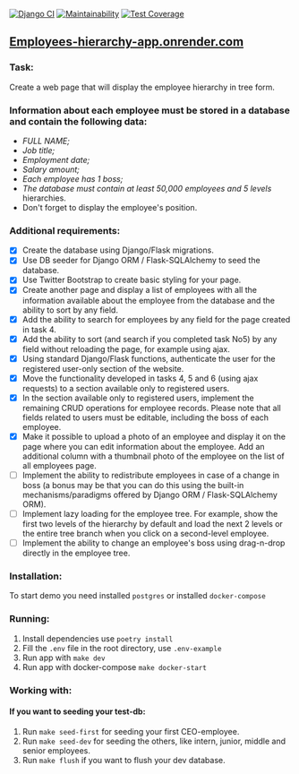[![Django CI](https://github.com/zemelko/employee_hierarchy/actions/workflows/main.yml/badge.svg?branch=main)](https://github.com/zemelko/employee_hierarchy/actions/workflows/main.yml)
[![Maintainability](https://api.codeclimate.com/v1/badges/a675dc2d2208657aedb3/maintainability)](https://codeclimate.com/github/zemelko/employee_hierarchy/maintainability)
[![Test Coverage](https://api.codeclimate.com/v1/badges/a675dc2d2208657aedb3/test_coverage)](https://codeclimate.com/github/zemelko/employee_hierarchy/test_coverage)

## [Employees-hierarchy-app.onrender.com](https://employees-hierarchy-app.onrender.com/)
### Task:

Create a web page that will display the employee hierarchy in tree form.

### Information about each employee must be stored in a database and contain the following data:

* _FULL NAME;_
* _Job title;_
* _Employment date;_
* _Salary amount;_
* _Each employee has 1 boss;_
* _The database must contain at least 50,000 employees and 5 levels_
hierarchies.
* Don't forget to display the employee's position.

### Additional requirements:

- [x] Create the database using Django/Flask migrations.
- [x] Use DB seeder for Django ORM / Flask-SQLAlchemy to seed the database.
- [x] Use Twitter Bootstrap to create basic styling for your page.
- [x] Create another page and display a list of employees with all the information available about the employee from the database and the ability to sort by any field.
- [x] Add the ability to search for employees by any field for the page created in task 4.
- [x] Add the ability to sort (and search if you completed task No5) by any field without reloading the page, for example using ajax.
- [x] Using standard Django/Flask functions, authenticate the user for the registered user-only section of the website.
- [x] Move the functionality developed in tasks 4, 5 and 6 (using ajax requests) to a section available only to registered users.
- [x] In the section available only to registered users, implement the remaining CRUD operations for employee records. Please note that all fields related to users must be editable, including the boss of each employee.
- [x] Make it possible to upload a photo of an employee and display it on the page where you can edit information about the employee. Add an additional column with a thumbnail photo of the employee on the list of all employees page.
- [ ] Implement the ability to redistribute employees in case of a change in boss (a bonus may be that you can do this using the built-in mechanisms/paradigms offered by Django ORM / Flask-SQLAlchemy ORM).
- [ ] Implement lazy loading for the employee tree. For example, show the first two levels of the hierarchy by default and load the next 2 levels or the entire tree branch when you click on a second-level employee.
- [ ] Implement the ability to change an employee's boss using drag-n-drop directly in the employee tree.

### Installation:

To start demo you need installed `postgres` or installed `docker-compose`

### Running:

1. Install dependencies use `poetry install`
2. Fill the `.env` file in the root directory, use `.env-example`
3. Run app with `make dev`
4. Run app with docker-compose `make docker-start`

### Working with:

#### If you want to seeding your test-db:

1. Run `make seed-first` for seeding your first CEO-employee.
2. Run `make seed-dev` for seeding the others, like intern, junior, middle and senior employees.
3. Run `make flush` if you want to flush your dev database.

